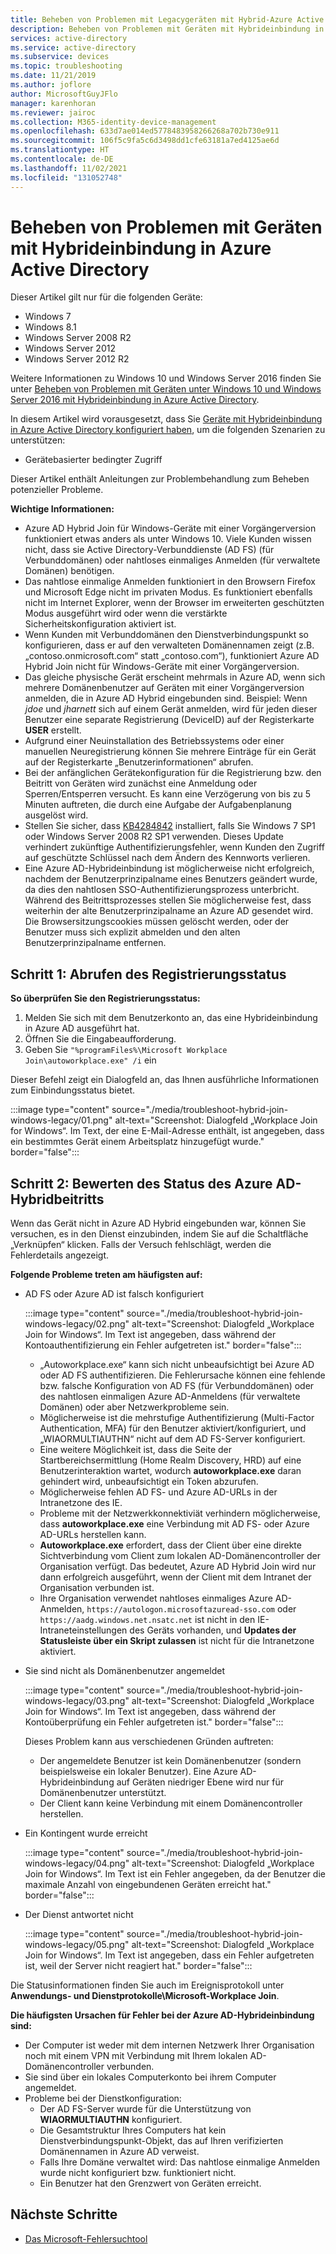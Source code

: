 ```yaml
---
title: Beheben von Problemen mit Legacygeräten mit Hybrid-Azure Active Directory-Einbindung
description: Beheben von Problemen mit Geräten mit Hybrideinbindung in Azure Active Directory.
services: active-directory
ms.service: active-directory
ms.subservice: devices
ms.topic: troubleshooting
ms.date: 11/21/2019
ms.author: joflore
author: MicrosoftGuyJFlo
manager: karenhoran
ms.reviewer: jairoc
ms.collection: M365-identity-device-management
ms.openlocfilehash: 633d7ae014ed5778483958266268a702b730e911
ms.sourcegitcommit: 106f5c9fa5c6d3498dd1cfe63181a7ed4125ae6d
ms.translationtype: HT
ms.contentlocale: de-DE
ms.lasthandoff: 11/02/2021
ms.locfileid: "131052748"
---
```

# <a name="troubleshooting-hybrid-azure-active-directory-joined-down-level-devices"></a>Beheben von Problemen mit Geräten mit Hybrideinbindung in Azure Active Directory 

Dieser Artikel gilt nur für die folgenden Geräte: 

- Windows 7 
- Windows 8.1 
- Windows Server 2008 R2 
- Windows Server 2012 
- Windows Server 2012 R2 

Weitere Informationen zu Windows 10 und Windows Server 2016 finden Sie unter [Beheben von Problemen mit Geräten unter Windows 10 und Windows Server 2016 mit Hybrideinbindung in Azure Active Directory](troubleshoot-hybrid-join-windows-current.md).

In diesem Artikel wird vorausgesetzt, dass Sie [Geräte mit Hybrideinbindung in Azure Active Directory konfiguriert haben](hybrid-azuread-join-plan.md), um die folgenden Szenarien zu unterstützen:

- Gerätebasierter bedingter Zugriff

Dieser Artikel enthält Anleitungen zur Problembehandlung zum Beheben potenzieller Probleme.  

**Wichtige Informationen:** 

- Azure AD Hybrid Join für Windows-Geräte mit einer Vorgängerversion funktioniert etwas anders als unter Windows 10. Viele Kunden wissen nicht, dass sie Active Directory-Verbunddienste (AD FS) (für Verbunddomänen) oder nahtloses einmaliges Anmelden (für verwaltete Domänen) benötigen.
- Das nahtlose einmalige Anmelden funktioniert in den Browsern Firefox und Microsoft Edge nicht im privaten Modus. Es funktioniert ebenfalls nicht im Internet Explorer, wenn der Browser im erweiterten geschützten Modus ausgeführt wird oder wenn die verstärkte Sicherheitskonfiguration aktiviert ist.
- Wenn Kunden mit Verbunddomänen den Dienstverbindungspunkt so konfigurieren, dass er auf den verwalteten Domänennamen zeigt (z.B. „contoso.onmicrosoft.com“ statt „contoso.com“), funktioniert Azure AD Hybrid Join nicht für Windows-Geräte mit einer Vorgängerversion.
- Das gleiche physische Gerät erscheint mehrmals in Azure AD, wenn sich mehrere Domänenbenutzer auf Geräten mit einer Vorgängerversion anmelden, die in Azure AD Hybrid eingebunden sind.  Beispiel: Wenn *jdoe* und *jharnett* sich auf einem Gerät anmelden, wird für jeden dieser Benutzer eine separate Registrierung (DeviceID) auf der Registerkarte **USER** erstellt. 
- Aufgrund einer Neuinstallation des Betriebssystems oder einer manuellen Neuregistrierung können Sie mehrere Einträge für ein Gerät auf der Registerkarte „Benutzerinformationen“ abrufen.
- Bei der anfänglichen Gerätekonfiguration für die Registrierung bzw. den Beitritt von Geräten wird zunächst eine Anmeldung oder Sperren/Entsperren versucht. Es kann eine Verzögerung von bis zu 5 Minuten auftreten, die durch eine Aufgabe der Aufgabenplanung ausgelöst wird. 
- Stellen Sie sicher, dass [KB4284842](https://support.microsoft.com/help/4284842) installiert, falls Sie Windows 7 SP1 oder Windows Server 2008 R2 SP1 verwenden. Dieses Update verhindert zukünftige Authentifizierungsfehler, wenn Kunden den Zugriff auf geschützte Schlüssel nach dem Ändern des Kennworts verlieren.
- Eine Azure AD-Hybrideinbindung ist möglicherweise nicht erfolgreich, nachdem der Benutzerprinzipalname eines Benutzers geändert wurde, da dies den nahtlosen SSO-Authentifizierungsprozess unterbricht. Während des Beitrittsprozesses stellen Sie möglicherweise fest, dass weiterhin der alte Benutzerprinzipalname an Azure AD gesendet wird. Die Browsersitzungscookies müssen gelöscht werden, oder der Benutzer muss sich explizit abmelden und den alten Benutzerprinzipalname entfernen.

## <a name="step-1-retrieve-the-registration-status"></a>Schritt 1: Abrufen des Registrierungsstatus 

**So überprüfen Sie den Registrierungsstatus:**  

1. Melden Sie sich mit dem Benutzerkonto an, das eine Hybrideinbindung in Azure AD ausgeführt hat.
1. Öffnen Sie die Eingabeaufforderung. 
1. Geben Sie `"%programFiles%\Microsoft Workplace Join\autoworkplace.exe" /i` ein

Dieser Befehl zeigt ein Dialogfeld an, das Ihnen ausführliche Informationen zum Einbindungsstatus bietet.

:::image type="content" source="./media/troubleshoot-hybrid-join-windows-legacy/01.png" alt-text="Screenshot: Dialogfeld „Workplace Join for Windows“. Im Text, der eine E-Mail-Adresse enthält, ist angegeben, dass ein bestimmtes Gerät einem Arbeitsplatz hinzugefügt wurde." border="false":::

## <a name="step-2-evaluate-the-hybrid-azure-ad-join-status"></a>Schritt 2: Bewerten des Status des Azure AD-Hybridbeitritts 

Wenn das Gerät nicht in Azure AD Hybrid eingebunden war, können Sie versuchen, es in den Dienst einzubinden, indem Sie auf die Schaltfläche „Verknüpfen“ klicken. Falls der Versuch fehlschlägt, werden die Fehlerdetails angezeigt.

**Folgende Probleme treten am häufigsten auf:**

- AD FS oder Azure AD ist falsch konfiguriert

    :::image type="content" source="./media/troubleshoot-hybrid-join-windows-legacy/02.png" alt-text="Screenshot: Dialogfeld „Workplace Join for Windows“. Im Text ist angegeben, dass während der Kontoauthentifizierung ein Fehler aufgetreten ist." border="false":::
    
   - „Autoworkplace.exe“ kann sich nicht unbeaufsichtigt bei Azure AD oder AD FS authentifizieren. Die Fehlerursache können eine fehlende bzw. falsche Konfiguration von AD FS (für Verbunddomänen) oder des nahtlosen einmaligen Azure AD-Anmeldens (für verwaltete Domänen) oder aber Netzwerkprobleme sein. 
   - Möglicherweise ist die mehrstufige Authentifizierung (Multi-Factor Authentication, MFA) für den Benutzer aktiviert/konfiguriert, und „WIAORMULTIAUTHN“ nicht auf dem AD FS-Server konfiguriert. 
   - Eine weitere Möglichkeit ist, dass die Seite der Startbereichsermittlung (Home Realm Discovery, HRD) auf eine Benutzerinteraktion wartet, wodurch **autoworkplace.exe** daran gehindert wird, unbeaufsichtigt ein Token abzurufen.
   - Möglicherweise fehlen AD FS- und Azure AD-URLs in der Intranetzone des IE.
   - Probleme mit der Netzwerkkonnektiviät verhindern möglicherweise, dass **autoworkplace.exe** eine Verbindung mit AD FS- oder Azure AD-URLs herstellen kann. 
   - **Autoworkplace.exe** erfordert, dass der Client über eine direkte Sichtverbindung vom Client zum lokalen AD-Domänencontroller der Organisation verfügt. Das bedeutet, Azure AD Hybrid Join wird nur dann erfolgreich ausgeführt, wenn der Client mit dem Intranet der Organisation verbunden ist.
   - Ihre Organisation verwendet nahtloses einmaliges Azure AD-Anmelden, `https://autologon.microsoftazuread-sso.com` oder `https://aadg.windows.net.nsatc.net` ist nicht in den IE-Intraneteinstellungen des Geräts vorhanden, und **Updates der Statusleiste über ein Skript zulassen** ist nicht für die Intranetzone aktiviert.
- Sie sind nicht als Domänenbenutzer angemeldet

   :::image type="content" source="./media/troubleshoot-hybrid-join-windows-legacy/03.png" alt-text="Screenshot: Dialogfeld „Workplace Join for Windows“. Im Text ist angegeben, dass während der Kontoüberprüfung ein Fehler aufgetreten ist." border="false":::

   Dieses Problem kann aus verschiedenen Gründen auftreten:

   - Der angemeldete Benutzer ist kein Domänenbenutzer (sondern beispielsweise ein lokaler Benutzer). Eine Azure AD-Hybrideinbindung auf Geräten niedriger Ebene wird nur für Domänenbenutzer unterstützt.
   - Der Client kann keine Verbindung mit einem Domänencontroller herstellen.    
- Ein Kontingent wurde erreicht

    :::image type="content" source="./media/troubleshoot-hybrid-join-windows-legacy/04.png" alt-text="Screenshot: Dialogfeld „Workplace Join for Windows“. Im Text ist ein Fehler angegeben, da der Benutzer die maximale Anzahl von eingebundenen Geräten erreicht hat." border="false":::

- Der Dienst antwortet nicht 

    :::image type="content" source="./media/troubleshoot-hybrid-join-windows-legacy/05.png" alt-text="Screenshot: Dialogfeld „Workplace Join for Windows“. Im Text ist angegeben, dass ein Fehler aufgetreten ist, weil der Server nicht reagiert hat." border="false":::

Die Statusinformationen finden Sie auch im Ereignisprotokoll unter **Anwendungs- und Dienstprotokolle\Microsoft-Workplace Join**.
  
**Die häufigsten Ursachen für Fehler bei der Azure AD-Hybrideinbindung sind:** 

- Der Computer ist weder mit dem internen Netzwerk Ihrer Organisation noch mit einem VPN mit Verbindung mit Ihrem lokalen AD-Domänencontroller verbunden.
- Sie sind über ein lokales Computerkonto bei ihrem Computer angemeldet. 
- Probleme bei der Dienstkonfiguration: 
   - Der AD FS-Server wurde für die Unterstützung von **WIAORMULTIAUTHN** konfiguriert. 
   - Die Gesamtstruktur Ihres Computers hat kein Dienstverbindungspunkt-Objekt, das auf Ihren verifizierten Domänennamen in Azure AD verweist. 
   - Falls Ihre Domäne verwaltet wird: Das nahtlose einmalige Anmelden wurde nicht konfiguriert bzw. funktioniert nicht.
   - Ein Benutzer hat den Grenzwert von Geräten erreicht. 

## <a name="next-steps"></a>Nächste Schritte

- [Das Microsoft-Fehlersuchtool](/windows/win32/debug/system-error-code-lookup-tool)
